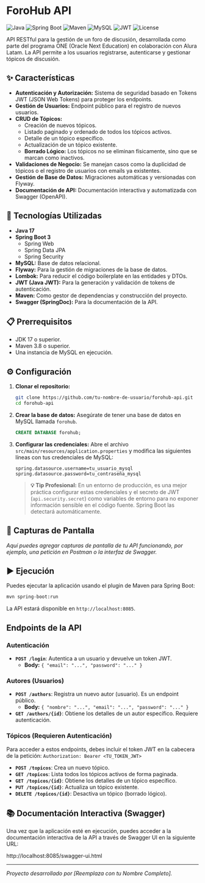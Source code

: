 # ForoHub API

![Java](https://img.shields.io/badge/Java-17-blue.svg)
![Spring Boot](https://img.shields.io/badge/Spring%20Boot-3.3.0-brightgreen.svg)
![Maven](https://img.shields.io/badge/Maven-3.8-orange.svg)
![MySQL](https://img.shields.io/badge/MySQL-8.0-blue.svg)
![JWT](https://img.shields.io/badge/JWT-Auth0-orange.svg)
![License](https://img.shields.io/badge/License-Apache%202.0-lightgrey.svg)

API RESTful para la gestión de un foro de discusión, desarrollada como parte del programa ONE (Oracle Next Education) en colaboración con Alura Latam. La API permite a los usuarios registrarse, autenticarse y gestionar tópicos de discusión.

## ✨ Características

- **Autenticación y Autorización:** Sistema de seguridad basado en Tokens JWT (JSON Web Tokens) para proteger los endpoints.
- **Gestión de Usuarios:** Endpoint público para el registro de nuevos usuarios.
- **CRUD de Tópicos:**
  - Creación de nuevos tópicos.
  - Listado paginado y ordenado de todos los tópicos activos.
  - Detalle de un tópico específico.
  - Actualización de un tópico existente.
  - **Borrado Lógico:** Los tópicos no se eliminan físicamente, sino que se marcan como inactivos.
- **Validaciones de Negocio:** Se manejan casos como la duplicidad de tópicos o el registro de usuarios con emails ya existentes.
- **Gestión de Base de Datos:** Migraciones automáticas y versionadas con Flyway.
- **Documentación de API:** Documentación interactiva y automatizada con Swagger (OpenAPI).

## 🚀 Tecnologías Utilizadas

- **Java 17**
- **Spring Boot 3**
  - Spring Web
  - Spring Data JPA
  - Spring Security
- **MySQL:** Base de datos relacional.
- **Flyway:** Para la gestión de migraciones de la base de datos.
- **Lombok:** Para reducir el código boilerplate en las entidades y DTOs.
- **JWT (Java JWT):** Para la generación y validación de tokens de autenticación.
- **Maven:** Como gestor de dependencias y construcción del proyecto.
- **Swagger (SpringDoc):** Para la documentación de la API.

## 📋 Prerrequisitos

- JDK 17 o superior.
- Maven 3.8 o superior.
- Una instancia de MySQL en ejecución.

## ⚙️ Configuración

1.  **Clonar el repositorio:**
    ```bash
    git clone https://github.com/tu-nombre-de-usuario/forohub-api.git
    cd forohub-api
    ```

2.  **Crear la base de datos:**
    Asegúrate de tener una base de datos en MySQL llamada `forohub`.
    ```sql
    CREATE DATABASE forohub;
    ```

3.  **Configurar las credenciales:**
    Abre el archivo `src/main/resources/application.properties` y modifica las siguientes líneas con tus credenciales de MySQL:
    ```properties
    spring.datasource.username=tu_usuario_mysql
    spring.datasource.password=tu_contraseña_mysql
    ```
    > **💡 Tip Profesional:** En un entorno de producción, es una mejor práctica configurar estas credenciales y el secreto de JWT (`api.security.secret`) como variables de entorno para no exponer información sensible en el código fuente. Spring Boot las detectará automáticamente.

## 📸 Capturas de Pantalla
*Aquí puedes agregar capturas de pantalla de tu API funcionando, por ejemplo, una petición en Postman o la interfaz de Swagger.*

## ▶️ Ejecución

Puedes ejecutar la aplicación usando el plugin de Maven para Spring Boot:

```bash
mvn spring-boot:run
```

La API estará disponible en `http://localhost:8085`.

## Endpoints de la API

### Autenticación

- **`POST /login`**: Autentica a un usuario y devuelve un token JWT.
  - **Body:** `{ "email": "...", "password": "..." }`

### Autores (Usuarios)

- **`POST /authors`**: Registra un nuevo autor (usuario). Es un endpoint público.
  - **Body:** `{ "nombre": "...", "email": "...", "password": "..." }`
- **`GET /authors/{id}`**: Obtiene los detalles de un autor específico. Requiere autenticación.


### Tópicos (Requieren Autenticación)

Para acceder a estos endpoints, debes incluir el token JWT en la cabecera de la petición:
`Authorization: Bearer <TU_TOKEN_JWT>`

- **`POST /topicos`**: Crea un nuevo tópico.
- **`GET /topicos`**: Lista todos los tópicos activos de forma paginada.
- **`GET /topicos/{id}`**: Obtiene los detalles de un tópico específico.
- **`PUT /topicos/{id}`**: Actualiza un tópico existente.
- **`DELETE /topicos/{id}`**: Desactiva un tópico (borrado lógico).

## 📚 Documentación Interactiva (Swagger)

Una vez que la aplicación esté en ejecución, puedes acceder a la documentación interactiva de la API a través de Swagger UI en la siguiente URL:

http://localhost:8085/swagger-ui.html

---
*Proyecto desarrollado por [Reemplaza con tu Nombre Completo].*